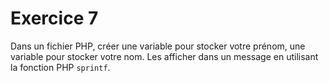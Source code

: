 # Exercice 7

Dans un fichier PHP, créer une variable pour stocker votre prénom, une variable pour stocker votre nom. Les afficher dans un message en utilisant la fonction PHP `sprintf`.
